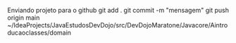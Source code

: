 Enviando projeto para o github
git add .
git commit -m "mensagem"
git push origin main
~/IdeaProjects/JavaEstudosDevDojo/src/DevDojoMaratone/Javacore/Aintroducaoclasses/domain
